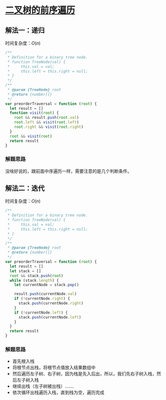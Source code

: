 # [二叉树的前序遍历](https://leetcode-cn.com/problems/binary-tree-preorder-traversal/description/)



## 解法一：递归

时间复杂度：$O(n)$

```javascript
/**
 * Definition for a binary tree node.
 * function TreeNode(val) {
 *     this.val = val;
 *     this.left = this.right = null;
 * }
 */
/**
 * @param {TreeNode} root
 * @return {number[]}
 */
var preorderTraversal = function (root) {
  let result = []
  function visit(root) {
    root && result.push(root.val)
    root.left && visit(root.left)
    root.right && visit(root.right)
  }
  root && visit(root)
  return result
}
```



### 解题思路

没啥好说的，跟前面中序遍历一样，需要注意的是几个判断条件。



## 解法二：迭代

时间复杂度：$O(n)$

```javascript
/**
 * Definition for a binary tree node.
 * function TreeNode(val) {
 *     this.val = val;
 *     this.left = this.right = null;
 * }
 */
/**
 * @param {TreeNode} root
 * @return {number[]}
 */
var preorderTraversal = function (root) {
  let result = []
  let stack = []
  root && stack.push(root)
  while (stack.length) {
    let currentNode = stack.pop()

    result.push(currentNode.val)
    if (!currentNode.right) {
      stack.push(currentNode.right)
    }
    if (!currentNode.left) {
      stack.push(currentNode.left)
    }
  }
  return result
}
```



### 解题思路

- 首先根入栈
- 将根节点出栈，将根节点值放入结果数组中
- 然后遍历左子树、右子树，因为栈是先入后出，所以，我们先右子树入栈，然后左子树入栈
- 继续出栈（左子树被出栈）…….
- 依次循环出栈遍历入栈，直到栈为空，遍历完成

